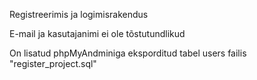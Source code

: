 Registreerimis ja logimisrakendus

E-mail ja kasutajanimi ei ole tõstutundlikud

On lisatud phpMyAndminiga eksporditud tabel users failis "register_project.sql"